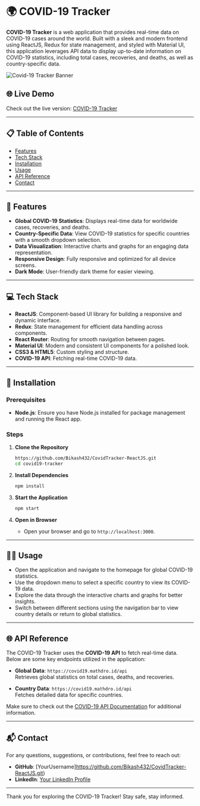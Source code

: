 

# 🌍 COVID-19 Tracker

**COVID-19 Tracker** is a web application that provides real-time data on COVID-19 cases around the world. Built with a sleek and modern frontend using ReactJS, Redux for state management, and styled with Material UI, this application leverages API data to display up-to-date information on COVID-19 statistics, including total cases, recoveries, and deaths, as well as country-specific data.

![Covid-19 Tracker Banner](link-to-banner-image)

## 🌐 Live Demo
Check out the live version: [COVID-19 Tracker](https://your-live-demo-link.com)

---

## 📋 Table of Contents

- [Features](#features)
- [Tech Stack](#tech-stack)
- [Installation](#installation)
- [Usage](#usage)
- [API Reference](#api-reference)
- [Contact](#contact)

---

## 🎯 Features

- **Global COVID-19 Statistics**: Displays real-time data for worldwide cases, recoveries, and deaths.
- **Country-Specific Data**: View COVID-19 statistics for specific countries with a smooth dropdown selection.
- **Data Visualization**: Interactive charts and graphs for an engaging data representation.
- **Responsive Design**: Fully responsive and optimized for all device screens.
- **Dark Mode**: User-friendly dark theme for easier viewing.

---

## 💻 Tech Stack

- **ReactJS**: Component-based UI library for building a responsive and dynamic interface.
- **Redux**: State management for efficient data handling across components.
- **React Router**: Routing for smooth navigation between pages.
- **Material UI**: Modern and consistent UI components for a polished look.
- **CSS3 & HTML5**: Custom styling and structure.
- **COVID-19 API**: Fetching real-time COVID-19 data.

---

## 🚀 Installation

### Prerequisites

- **Node.js**: Ensure you have Node.js installed for package management and running the React app.

### Steps

1. **Clone the Repository**
   ```bash
   https://github.com/Bikash432/CovidTracker-ReactJS.git
   cd covid19-tracker
   ```

2. **Install Dependencies**
   ```bash
   npm install
   ```

3. **Start the Application**
   ```bash
   npm start
   ```

4. **Open in Browser**
   - Open your browser and go to `http://localhost:3000`.

---

## 🧑‍💻 Usage

- Open the application and navigate to the homepage for global COVID-19 statistics.
- Use the dropdown menu to select a specific country to view its COVID-19 data.
- Explore the data through the interactive charts and graphs for better insights.
- Switch between different sections using the navigation bar to view country details or return to global statistics.

---

## 🌐 API Reference

The COVID-19 Tracker uses the **COVID-19 API** to fetch real-time data. Below are some key endpoints utilized in the application:

- **Global Data**: `https://covid19.mathdro.id/api`  
  Retrieves global statistics on total cases, deaths, and recoveries.

- **Country Data**: `https://covid19.mathdro.id/api`  
  Fetches detailed data for specific countries.

Make sure to check out the [COVID-19 API Documentation](https://covid19api.com/) for additional information.

---


## 📬 Contact

For any questions, suggestions, or contributions, feel free to reach out:

- **GitHub**: [YourUsername]https://github.com/Bikash432/CovidTracker-ReactJS.git)
- **LinkedIn**: [Your LinkedIn Profile](https://www.linkedin.com/in/yourusername/)

---

Thank you for exploring the COVID-19 Tracker! Stay safe, stay informed.

